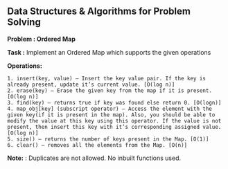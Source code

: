 ## Data Structures & Algorithms for Problem Solving

**Problem : Ordered Map**

**Task :** Implement an Ordered Map which supports the given operations

**Operations:**
```
1. insert(key, value) – Insert the key value pair. If the key is already present, update it’s current value. [O(log n)]
2. erase(key) – Erase the given key from the map if it is present.[O(log n)]
3. find(key) – returns true if key was found else return 0. [O(logn)]
4. map_obj[key] (subscript operator) – Access the element with the given key(if it is present in the map). Also, you should be able to modify the value at this key using this operator. If the value is not present, then insert this key with it’s corresponding assigned value. [O(log n)]
5. size() – returns the number of keys present in the Map. [O(1)]
6. clear() – removes all the elements from the Map. [O(n)]
```
**Note:** : Duplicates are not allowed. No inbuilt functions used.

